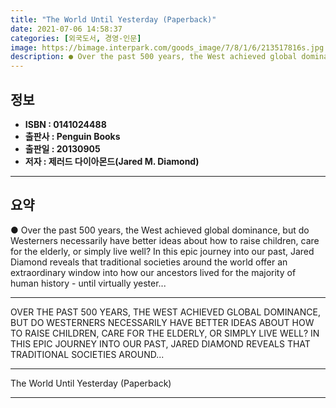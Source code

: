 ```yaml
---
title: "The World Until Yesterday (Paperback)"
date: 2021-07-06 14:58:37
categories: [외국도서, 경영-인문]
image: https://bimage.interpark.com/goods_image/7/8/1/6/213517816s.jpg
description: ● Over the past 500 years, the West achieved global dominance, but do Westerners necessarily have better ideas about how to raise children, care for the elderl
---
```


## **정보**

- **ISBN : 0141024488**
- **출판사 : Penguin Books**
- **출판일 : 20130905**
- **저자 : 제러드 다이아몬드(Jared M. Diamond)**

------



## **요약**

●  Over the past 500 years, the West achieved global dominance, but do Westerners necessarily have better ideas about how to raise children, care for the elderly, or simply live well? In this epic journey into our past, Jared Diamond reveals that traditional societies around the world offer an extraordinary window into how our ancestors lived for the majority of human history - until virtually yester...

------

OVER THE PAST 500 YEARS, THE WEST ACHIEVED GLOBAL DOMINANCE, BUT DO WESTERNERS NECESSARILY HAVE BETTER IDEAS ABOUT HOW TO RAISE CHILDREN, CARE FOR THE ELDERLY, OR SIMPLY LIVE WELL? IN THIS EPIC JOURNEY INTO OUR PAST, JARED DIAMOND REVEALS THAT TRADITIONAL SOCIETIES AROUND... 

------


The World Until Yesterday (Paperback) 

------



